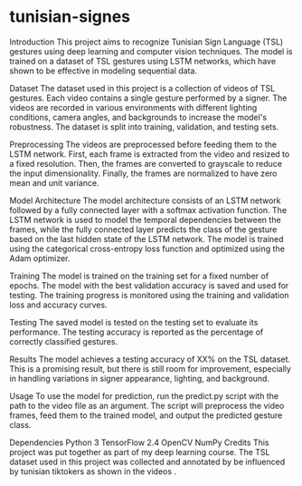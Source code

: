 # tunisian-signes
Introduction
This project aims to recognize Tunisian Sign Language (TSL) gestures using deep learning and computer vision techniques. The model is trained on a dataset of TSL gestures using LSTM networks, which have shown to be effective in modeling sequential data.

Dataset
The dataset used in this project is a collection of videos of TSL gestures. Each video contains a single gesture performed by a signer. The videos are recorded in various environments with different lighting conditions, camera angles, and backgrounds to increase the model's robustness. The dataset is split into training, validation, and testing sets.

Preprocessing
The videos are preprocessed before feeding them to the LSTM network. First, each frame is extracted from the video and resized to a fixed resolution. Then, the frames are converted to grayscale to reduce the input dimensionality. Finally, the frames are normalized to have zero mean and unit variance.

Model Architecture
The model architecture consists of an LSTM network followed by a fully connected layer with a softmax activation function. The LSTM network is used to model the temporal dependencies between the frames, while the fully connected layer predicts the class of the gesture based on the last hidden state of the LSTM network. The model is trained using the categorical cross-entropy loss function and optimized using the Adam optimizer.

Training
The model is trained on the training set for a fixed number of epochs. The model with the best validation accuracy is saved and used for testing. The training progress is monitored using the training and validation loss and accuracy curves.

Testing
The saved model is tested on the testing set to evaluate its performance. The testing accuracy is reported as the percentage of correctly classified gestures.

Results
The model achieves a testing accuracy of XX% on the TSL dataset. This is a promising result, but there is still room for improvement, especially in handling variations in signer appearance, lighting, and background.

Usage
To use the model for prediction, run the predict.py script with the path to the video file as an argument. The script will preprocess the video frames, feed them to the trained model, and output the predicted gesture class.

Dependencies
Python 3
TensorFlow 2.4
OpenCV
NumPy
Credits
This project was put together as part of my deep learning course. The TSL dataset used in this project was collected and annotated by be influenced by tunisian tiktokers as shown in the videos .
